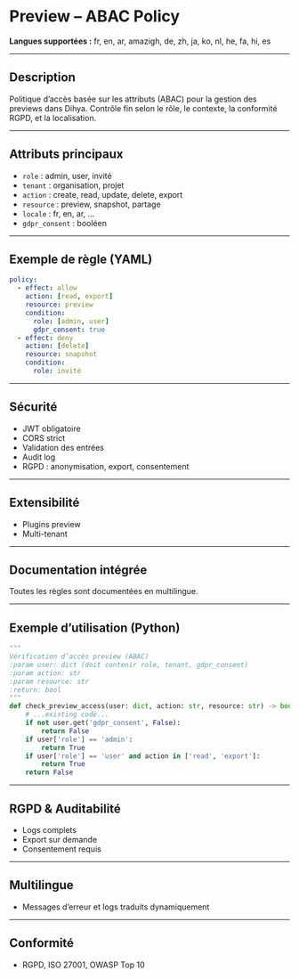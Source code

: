 # Preview – ABAC Policy

**Langues supportées :** fr, en, ar, amazigh, de, zh, ja, ko, nl, he, fa, hi, es

---

## Description
Politique d’accès basée sur les attributs (ABAC) pour la gestion des previews dans Dihya. Contrôle fin selon le rôle, le contexte, la conformité RGPD, et la localisation.

---

## Attributs principaux
- `role` : admin, user, invité
- `tenant` : organisation, projet
- `action` : create, read, update, delete, export
- `resource` : preview, snapshot, partage
- `locale` : fr, en, ar, ...
- `gdpr_consent` : booléen

---

## Exemple de règle (YAML)
```yaml
policy:
  - effect: allow
    action: [read, export]
    resource: preview
    condition:
      role: [admin, user]
      gdpr_consent: true
  - effect: deny
    action: [delete]
    resource: snapshot
    condition:
      role: invité
```

---

## Sécurité
- JWT obligatoire
- CORS strict
- Validation des entrées
- Audit log
- RGPD : anonymisation, export, consentement

---

## Extensibilité
- Plugins preview
- Multi-tenant

---

## Documentation intégrée
Toutes les règles sont documentées en multilingue.

---

## Exemple d’utilisation (Python)
```python
"""
Vérification d’accès preview (ABAC)
:param user: dict (doit contenir role, tenant, gdpr_consent)
:param action: str
:param resource: str
:return: bool
"""
def check_preview_access(user: dict, action: str, resource: str) -> bool:
    # ...existing code...
    if not user.get('gdpr_consent', False):
        return False
    if user['role'] == 'admin':
        return True
    if user['role'] == 'user' and action in ['read', 'export']:
        return True
    return False
```

---

## RGPD & Auditabilité
- Logs complets
- Export sur demande
- Consentement requis

---

## Multilingue
- Messages d’erreur et logs traduits dynamiquement

---

## Conformité
- RGPD, ISO 27001, OWASP Top 10
